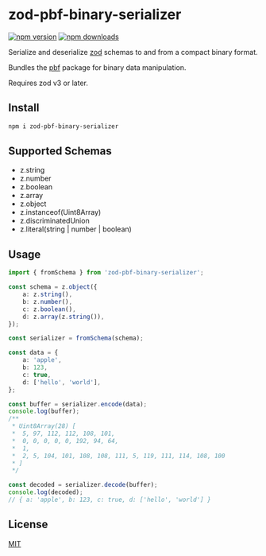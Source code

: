 # zod-pbf-binary-serializer

[![npm version](https://badgen.net/npm/v/zod-pbf-binary-serializer)](https://npm.im/zod-pbf-binary-serializer) [![npm downloads](https://badgen.net/npm/dm/zod-pbf-binary-serializer)](https://npm.im/zod-pbf-binary-serializer)

Serialize and deserialize [zod](https://github.com/colinhacks/zod) schemas to and from a compact binary format.

Bundles the [pbf](https://github.com/mapbox/pbf) package for binary data manipulation.

Requires zod v3 or later.

## Install

```bash
npm i zod-pbf-binary-serializer
```

## Supported Schemas

- z.string
- z.number
- z.boolean
- z.array
- z.object
- z.instanceof(Uint8Array)
- z.discriminatedUnion
- z.literal(string | number | boolean)

## Usage

```typescript
import { fromSchema } from 'zod-pbf-binary-serializer';

const schema = z.object({
	a: z.string(),
	b: z.number(),
	c: z.boolean(),
	d: z.array(z.string()),
});

const serializer = fromSchema(schema);

const data = {
	a: 'apple',
	b: 123,
	c: true,
	d: ['hello', 'world'],
};

const buffer = serializer.encode(data);
console.log(buffer);
/**
 * Uint8Array(28) [
 *  5, 97, 112, 112, 108, 101,
 *  0, 0, 0, 0, 0, 192, 94, 64,
 *  1,
 *  2, 5, 104, 101, 108, 108, 111, 5, 119, 111, 114, 108, 100
 * ]
 */

const decoded = serializer.decode(buffer);
console.log(decoded);
// { a: 'apple', b: 123, c: true, d: ['hello', 'world'] }
```

## License

[MIT](https://github.com/arumi-s/zod-pbf-binary-serializer/blob/master/LICENSE)
